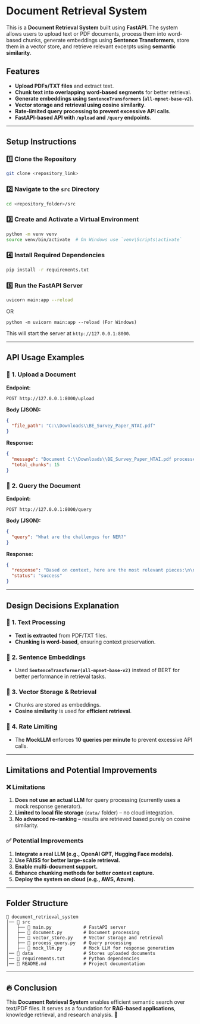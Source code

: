 # Document Retrieval System

This is a **Document Retrieval System** built using **FastAPI**. The system allows users to upload text or PDF documents, process them into word-based chunks, generate embeddings using **Sentence Transformers**, store them in a vector store, and retrieve relevant excerpts using **semantic similarity**.

## Features
- **Upload PDFs/TXT files** and extract text.
- **Chunk text into overlapping word-based segments** for better retrieval.
- **Generate embeddings using `SentenceTransformers` (`all-mpnet-base-v2`)**.
- **Vector storage and retrieval using cosine similarity**.
- **Rate-limited query processing to prevent excessive API calls**.
- **FastAPI-based API with `/upload` and `/query` endpoints**.

---

## Setup Instructions

### 1️⃣ Clone the Repository
```bash
git clone <repository_link>
```

### 2️⃣ Navigate to the `src` Directory
```bash
cd <repository_folder>/src
```

### 3️⃣ Create and Activate a Virtual Environment
```bash
python -m venv venv
source venv/bin/activate  # On Windows use `venv\Scripts\activate`
```

### 4️⃣ Install Required Dependencies
```bash
pip install -r requirements.txt
```



### 5️⃣ Run the FastAPI Server
```bash
uvicorn main:app --reload
```
OR

```
python -m uvicorn main:app --reload (For Windows)
```

This will start the server at `http://127.0.0.1:8000`.

---

## API Usage Examples

### 📌 **1. Upload a Document**
**Endpoint:**
```http
POST http://127.0.0.1:8000/upload
```
**Body (JSON):**
```json
{
  "file_path": "C:\\Downloads\\BE_Survey_Paper_NTAI.pdf"
}
```
**Response:**
```json
{
  "message": "Document C:\\Downloads\\BE_Survey_Paper_NTAI.pdf processed successfully",
  "total_chunks": 15
}
```

### 📌 **2. Query the Document**
**Endpoint:**
```http
POST http://127.0.0.1:8000/query
```
**Body (JSON):**
```json
{
  "query": "What are the challenges for NER?"
}
```
**Response:**
```json
{
  "response": "Based on context, here are the most relevant pieces:\n\n1. Code-switching complexity in social media.\n2. Scarcity of annotated datasets for Hindi-English NER.\n3. Informal language characteristics.\n\nThese seem relevant to your question: What are the challenges for NER?",
  "status": "success"
}
```

---

## Design Decisions Explanation

### 📌 **1. Text Processing**
- **Text is extracted** from PDF/TXT files.
- **Chunking is word-based**, ensuring context preservation.

### 📌 **2. Sentence Embeddings**
- Used **`SentenceTransformer(all-mpnet-base-v2)`** instead of BERT for better performance in retrieval tasks.

### 📌 **3. Vector Storage & Retrieval**
- Chunks are stored as embeddings.
- **Cosine similarity** is used for **efficient retrieval**.

### 📌 **4. Rate Limiting**
- The **MockLLM** enforces **10 queries per minute** to prevent excessive API calls.

---

## Limitations and Potential Improvements

### ❌ Limitations
1. **Does not use an actual LLM** for query processing (currently uses a mock response generator).
2. **Limited to local file storage** (`data/` folder) – no cloud integration.
3. **No advanced re-ranking** – results are retrieved based purely on cosine similarity.

### ✅ Potential Improvements
1. **Integrate a real LLM (e.g., OpenAI GPT, Hugging Face models).**
2. **Use FAISS for better large-scale retrieval.**
3. **Enable multi-document support.**
4. **Enhance chunking methods for better context capture.**
5. **Deploy the system on cloud (e.g., AWS, Azure).**

---

## Folder Structure
```
📂 document_retrieval_system
│── 📂 src
│   ├── 📜 main.py            # FastAPI server
│   ├── 📜 document.py        # Document processing
│   ├── 📜 vector_store.py    # Vector storage and retrieval
│   ├── 📜 process_query.py   # Query processing
│   ├── 📜 mock_llm.py        # Mock LLM for response generation
│── 📂 data                   # Stores uploaded documents
│── 📜 requirements.txt       # Python dependencies
│── 📜 README.md              # Project documentation
```

---

## 🔥 Conclusion
This **Document Retrieval System** enables efficient semantic search over text/PDF files. It serves as a foundation for **RAG-based applications**, knowledge retrieval, and research analysis. 🚀

